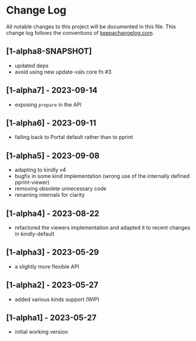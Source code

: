 # Change Log
All notable changes to this project will be documented in this file. This change log follows the conventions of [keepachangelog.com](http://keepachangelog.com/).

## [1-alpha8-SNAPSHOT]
- updated deps
- avoid using new update-vals core fn #3

## [1-alpha7] - 2023-09-14
- exposing `prepare` in the API

## [1-alpha6] - 2023-09-11
- falling back to Portal default rather than to pprint

## [1-alpha5] - 2023-09-08
- adapting to kindly v4
- bugfix in some kind implementation (wrong use of the internally defined pprint-viewer)
- removing obsolete unnecessary code
- renaming internals for clarity

## [1-alpha4] - 2023-08-22
- refactored the viewers implementation and adapted it to recent changes in kindly-default

## [1-alpha3] - 2023-05-29
- a slightly more flexible API

## [1-alpha2] - 2023-05-27
- added various kinds support (WIP)

## [1-alpha1] - 2023-05-27
- initial working version
